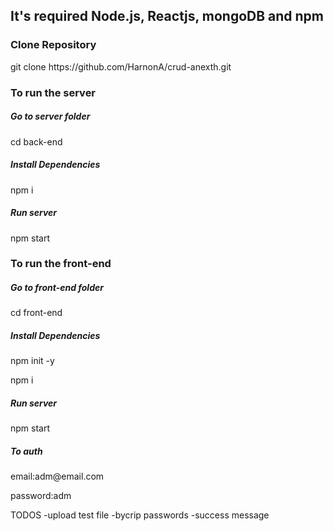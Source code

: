 <h2>It's required Node.js, Reactjs, mongoDB and npm</h2>

<h3>Clone Repository</h3>
<p>git clone https://github.com/HarnonA/crud-anexth.git</p>

<h3>To run the server</h3>
<h5>Go to server folder</h5>
<p>cd back-end</p>

<h5>Install Dependencies</h5>

<p>npm i</p>

<h5>Run server</h5>
<p>npm start</p>

<h3>To run the front-end</h3>
<h5>Go to front-end folder</h5>
<p>cd front-end</p>

<h5>Install Dependencies</h5>
<p>npm init -y</p>
<p>npm i</p>

<h5>Run server</h5>
<p>npm start</p>

<h5>To auth</h5>
<p>email:adm@email.com</p>
<p>password:adm</p>

TODOS
-upload test file
-bycrip passwords
-success message
